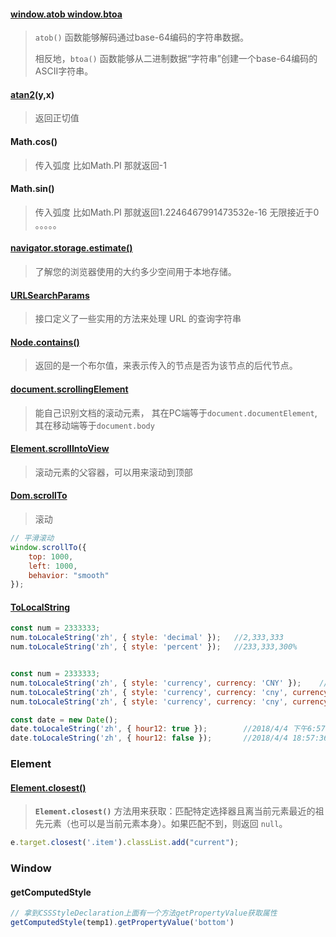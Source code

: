 #### [window.atob   window.btoa](https://developer.mozilla.org/zh-CN/docs/Glossary/Base64)

> `atob()` 函数能够解码通过base-64编码的字符串数据。
>
> 相反地，`btoa()` 函数能够从二进制数据“字符串”创建一个base-64编码的ASCII字符串。

#### [atan2](https://developer.mozilla.org/zh-CN/docs/Web/JavaScript/Reference/Global_Objects/Math/atan2)(y,x)

> 返回正切值

#### Math.cos()

> 传入弧度 比如Math.PI 那就返回-1

#### Math.sin()

> 传入弧度 比如Math.PI 那就返回1.2246467991473532e-16   无限接近于0  。。。。。

#### [navigator.storage.estimate()](https://developer.mozilla.org/zh-CN/docs/orphaned/Web/API/NavigatorStorage/storage)

> 了解您的浏览器使用的大约多少空间用于本地存储。

#### [URLSearchParams](https://developer.mozilla.org/zh-CN/docs/Web/API/URLSearchParams)

> 接口定义了一些实用的方法来处理 URL 的查询字符串

#### [Node.contains()](https://developer.mozilla.org/zh-CN/docs/Web/API/Node/contains)

> 返回的是一个布尔值，来表示传入的节点是否为该节点的后代节点。

#### [document.scrollingElement](https://developer.mozilla.org/zh-CN/docs/Web/API/Document/scrollingElement)

> 能自己识别文档的滚动元素， 其在PC端等于`document.documentElement`, 其在移动端等于`document.body`

#### [Element.scrollIntoView](https://developer.mozilla.org/zh-CN/docs/Web/API/Element/scrollIntoView)

> 滚动元素的父容器，可以用来滚动到顶部

#### [Dom.scrollTo](https://developer.mozilla.org/zh-CN/docs/Web/API/Window/scrollTo)

> 滚动

```js
// 平滑滚动
window.scrollTo({
    top: 1000,
    left: 1000,
    behavior: "smooth"
});
```

#### [ToLocalString](https://blog.csdn.net/qq_42453950/article/details/88339163)

```js
const num = 2333333;
num.toLocaleString('zh', { style: 'decimal' });   //2,333,333
num.toLocaleString('zh', { style: 'percent' });   //233,333,300%


const num = 2333333;
num.toLocaleString('zh', { style: 'currency', currency: 'CNY' });    //￥2,333,333.00
num.toLocaleString('zh', { style: 'currency', currency: 'cny', currencyDisplay: 'code' });      //CNY2,333,333.00
num.toLocaleString('zh', { style: 'currency', currency: 'cny', currencyDisplay: 'name' });      //2,333,333.00人民币

const date = new Date();
date.toLocaleString('zh', { hour12: true });        //2018/4/4 下午6:57:36
date.toLocaleString('zh', { hour12: false });       //2018/4/4 18:57:36

```

### Element

#### [Element.closest()](https://developer.mozilla.org/zh-CN/docs/Web/API/Element/closest)

> **`Element.closest()`** 方法用来获取：匹配特定选择器且离当前元素最近的祖先元素（也可以是当前元素本身）。如果匹配不到，则返回 `null`。

```js
e.target.closest('.item').classList.add("current");
```

### Window

#### getComputedStyle

```js
// 拿到CSSStyleDeclaration上面有一个方法getPropertyValue获取属性
getComputedStyle(temp1).getPropertyValue('bottom')
```




